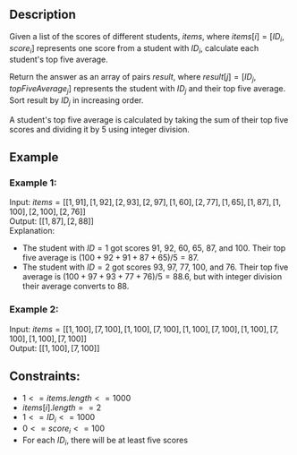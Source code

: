 ## Description
Given a list of the scores of different students, $items$, where $items[i] = [ID_i, score_i]$ represents one score from a student with $ID_i$, calculate each student's top five average.

Return the answer as an array of pairs $result$, where $result[j] = [ID_j, topFiveAverage_j]$ represents the student with $ID_j$ and their top five average. Sort result by $ID_j$ in increasing order.

A student's top five average is calculated by taking the sum of their top five scores and dividing it by $5$ using integer division.

## Example
### Example 1:
Input: $items = [[1,91],[1,92],[2,93],[2,97],[1,60],[2,77],[1,65],[1,87],[1,100],[2,100],[2,76]]$  
Output: $[[1,87],[2,88]]$  
Explanation: 
- The student with $ID = 1$ got scores $91$, $92$, $60$, $65$, $87$, and $100$. Their top five average is $(100 + 92 + 91 + 87 + 65) / 5 = 87$.
- The student with $ID = 2$ got scores $93$, $97$, $77$, $100$, and $76$. Their top five average is $(100 + 97 + 93 + 77 + 76) / 5 = 88.6$, but with integer division their average converts to $88$.

### Example 2:
Input: $items = [[1,100],[7,100],[1,100],[7,100],[1,100],[7,100],[1,100],[7,100],[1,100],[7,100]]$  
Output: $[[1,100],[7,100]]$
 
## Constraints:
- $1 <= items.length <= 1000$
- $items[i].length == 2$
- $1 <= ID_i <= 1000$
- $0 <= score_i <= 100$
- For each $ID_i$, there will be at least five scores
